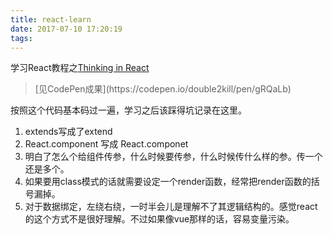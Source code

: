 ```yaml
---
title: react-learn
date: 2017-07-10 17:20:19
tags:
---
```


学习React教程之[Thinking in React](https://facebook.github.io/react/docs/thinking-in-react.html)

<blockquote class="blockquote-center">[见CodePen成果](https://codepen.io/double2kill/pen/gRQaLb)</blockquote>

按照这个代码基本码过一遍，学习之后该踩得坑记录在这里。
<!-- more -->
1. extends写成了extend
2. React.component 写成 React.componet
3. 明白了怎么个给组件传参，什么时候要传参，什么时候传什么样的参。传一个还是多个。
4. 如果要用class模式的话就需要设定一个render函数，经常把render函数的括号漏掉。
5. 对于数据绑定，左绕右绕，一时半会儿是理解不了其逻辑结构的。感觉react的这个方式不是很好理解。不过如果像vue那样的话，容易变量污染。